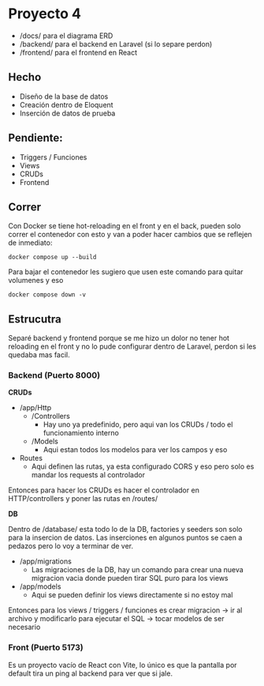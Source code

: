 # Proyecto 4
- /docs/ para el diagrama ERD
- /backend/ para el backend en Laravel (si lo separe perdon)
- /frontend/ para el frontend en React
  
## Hecho

- Diseño de la base de datos
- Creación dentro de Eloquent
- Inserción de datos de prueba

## Pendiente:

- Triggers / Funciones
- Views
- CRUDs
- Frontend

## Correr
Con Docker se tiene hot-reloading en el front y en el back, pueden solo correr el contenedor con esto y van a poder hacer cambios que se reflejen de inmediato:
```
docker compose up --build
```
Para bajar el contenedor les sugiero que usen este comando para quitar volumenes y eso
```
docker compose down -v
```

## Estrucutra
Separé backend y frontend porque se me hizo un dolor no tener hot reloading en el front y no lo pude configurar dentro de Laravel, perdon si les quedaba mas facil. 
### Backend (Puerto 8000)
**CRUDs**
- /app/Http
  - /Controllers
    - Hay uno ya predefinido, pero aqui van los CRUDs / todo el funcionamiento interno
  - /Models
    - Aqui estan todos los modelos para ver los campos y eso
- Routes
   - Aqui definen las rutas, ya esta configurado CORS y eso pero solo es mandar los requests al controlador

Entonces para hacer los CRUDs es hacer el controlador en HTTP/controllers y poner las rutas en /routes/

**DB**

Dentro de /database/ esta todo lo de la DB, factories y seeders son solo para la insercion de datos. Las inserciones en algunos puntos se caen a pedazos pero lo voy a terminar de ver.

- /app/migrations
  - Las migraciones de la DB, hay un comando para crear una nueva migracion vacia donde pueden tirar SQL puro para los views
- /app/models
  - Aqui se pueden definir los views directamente si no estoy mal

Entonces para los views / triggers / funciones es crear migracion -> ir al archivo y modificarlo para ejecutar el SQL -> tocar modelos de ser necesario

### Front (Puerto 5173)
Es un proyecto vacío de React con Vite, lo único es que la pantalla por default tira un ping al backend para ver que si jale.
